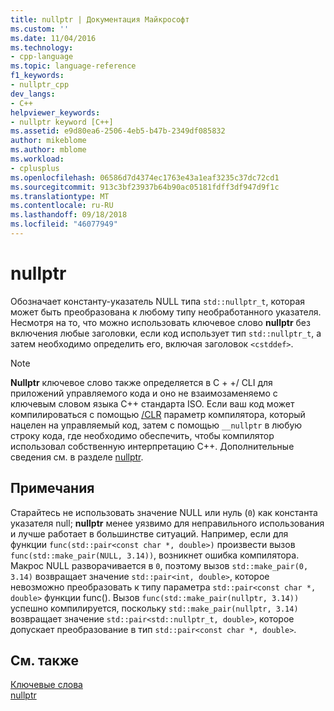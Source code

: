 ```yaml
---
title: nullptr | Документация Майкрософт
ms.custom: ''
ms.date: 11/04/2016
ms.technology:
- cpp-language
ms.topic: language-reference
f1_keywords:
- nullptr_cpp
dev_langs:
- C++
helpviewer_keywords:
- nullptr keyword [C++]
ms.assetid: e9d80ea6-2506-4eb5-b47b-2349df085832
author: mikeblome
ms.author: mblome
ms.workload:
- cplusplus
ms.openlocfilehash: 06586d7d4374ec1763e43a1eaf3235c37dc72cd1
ms.sourcegitcommit: 913c3bf23937b64b90ac05181fdff3df947d9f1c
ms.translationtype: MT
ms.contentlocale: ru-RU
ms.lasthandoff: 09/18/2018
ms.locfileid: "46077949"
---
```

# <a name="nullptr"></a>nullptr

Обозначает константу-указатель NULL типа `std::nullptr_t`, которая может быть преобразована к любому типу необработанного указателя.  Несмотря на то, что можно использовать ключевое слово **nullptr** без включения любые заголовки, если код использует тип `std::nullptr_t`, а затем необходимо определить его, включая заголовок `<cstddef>`.

> [!NOTE]
>  **Nullptr** ключевое слово также определяется в C + +/ CLI для приложений управляемого кода и оно не взаимозаменяемо с ключевым словом языка C++ стандарта ISO. Если ваш код может компилироваться с помощью [/CLR](../build/reference/clr-common-language-runtime-compilation.md) параметр компилятора, который нацелен на управляемый код, затем с помощью `__nullptr` в любую строку кода, где необходимо обеспечить, чтобы компилятор использовал собственную интерпретацию C++. Дополнительные сведения см. в разделе [nullptr](../windows/nullptr-cpp-component-extensions.md).

## <a name="remarks"></a>Примечания

Старайтесь не использовать значение NULL или нуль (`0`) как константа указателя null; **nullptr** менее уязвимо для неправильного использования и лучше работает в большинстве ситуаций.  Например, если для функции `func(std::pair<const char *, double>)` произвести вызов `func(std::make_pair(NULL, 3.14))`, возникнет ошибка компилятора.  Макрос NULL разворачивается в `0`, поэтому вызов `std::make_pair(0, 3.14)` возвращает значение `std::pair<int, double>`, которое невозможно преобразовать к типу параметра `std::pair<const char *, double>` функции func().  Вызов `func(std::make_pair(nullptr, 3.14))` успешно компилируется, поскольку `std::make_pair(nullptr, 3.14)` возвращает значение `std::pair<std::nullptr_t, double>`, которое допускает преобразование в тип `std::pair<const char *, double>`.

## <a name="see-also"></a>См. также

[Ключевые слова](../cpp/keywords-cpp.md)<br/>
[nullptr](../windows/nullptr-cpp-component-extensions.md)